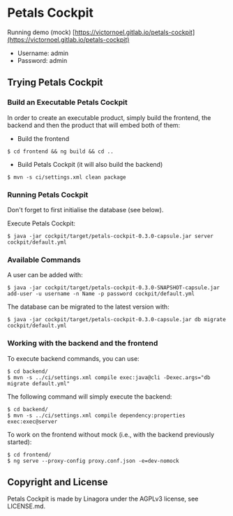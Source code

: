 # Petals Cockpit
Running demo (mock) [https://victornoel.gitlab.io/petals-cockpit](https://victornoel.gitlab.io/petals-cockpit)
- Username: admin
- Password: admin

## Trying Petals Cockpit

### Build an Executable Petals Cockpit

In order to create an executable product, simply build the frontend, the backend and then the product that will embed both of them:

- Build the frontend
```
$ cd frontend && ng build && cd ..
```
- Build Petals Cockpit (it will also build the backend)
```
$ mvn -s ci/settings.xml clean package
```

### Running Petals Cockpit

Don't forget to first initialise the database (see below).

Execute Petals Cockpit:
```
$ java -jar cockpit/target/petals-cockpit-0.3.0-capsule.jar server cockpit/default.yml
```

### Available Commands

A user can be added with:
```
$ java -jar cockpit/target/petals-cockpit-0.3.0-SNAPSHOT-capsule.jar add-user -u username -n Name -p password cockpit/default.yml
```

The database can be migrated to the latest version with:
```
$ java -jar cockpit/target/petals-cockpit-0.3.0-capsule.jar db migrate cockpit/default.yml
```

### Working with the backend and the frontend

To execute backend commands, you can use:
```
$ cd backend/
$ mvn -s ../ci/settings.xml compile exec:java@cli -Dexec.args="db migrate default.yml"
```

The following command will simply execute the backend:
```
$ cd backend/
$ mvn -s ../ci/settings.xml compile dependency:properties exec:exec@server
```

To work on the frontend without mock (i.e., with the backend previously started):
```
$ cd frontend/
$ ng serve --proxy-config proxy.conf.json -e=dev-nomock
```

## Copyright and License

Petals Cockpit is made by Linagora under the AGPLv3 license, see LICENSE.md.
